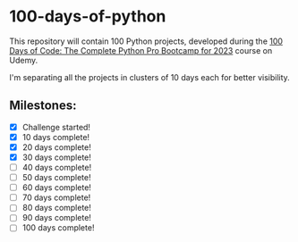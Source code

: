 # 100-days-of-python

This repository will contain 100 Python projects, developed during the [100 Days
of Code: The Complete Python Pro Bootcamp for 2023](https://www.udemy.com/course/100-days-of-code/) course on Udemy.

I'm separating all the projects in clusters of 10 days each for better visibility.

## Milestones:

- [x] Challenge started!
- [x] 10 days complete!
- [x] 20 days complete!
- [x] 30 days complete!
- [ ] 40 days complete!
- [ ] 50 days complete!
- [ ] 60 days complete!
- [ ] 70 days complete!
- [ ] 80 days complete!
- [ ] 90 days complete!
- [ ] 100 days complete!
